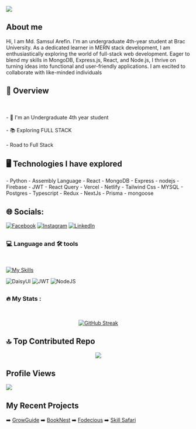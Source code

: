 <a href='https://www.facebook.com/zidan.tanzim'>
  <img src ='https://i.ibb.co/gFZjScD/Add-a-subheading-1.png'/>
</a>


## About me
<p>
   Hi, I am Md. Samsul Arefin. I'm an undergraduate 4th-year student at Brac University. As a dedicated learner in MERN stack development, I am enthusiastically exploring the world of full-stack web development. Eager to blend my skills in MongoDB, Express.js, React, and Node.js, I thrive on turning ideas into functional and user-friendly applications. I am excited to collaborate with like-minded individuals
</p>

## 👀 Overview

<p align="left"><br><br>- 📖 I'm an Undergraduate 4th year student<br><br>- 📚 Exploring FULL STACK <br><br>- Road to Full Stack
</br>

## 🖥️ Technologies I have explored

<p align=" left">
  - Python
  - Assembly Language
  - React
  - MongoDB
  - Express
  - nodejs
  - Firebase
  - JWT
  - React Query
  - Vercel
  - Netlify 
  - Tailwind Css
  - MYSQL 
  - Postgres
  - Typescript
  - Redux
  - NextJs
  - Prisma
  - mongoose
  
  
</p>

## 🌐 Socials:

[![Facebook](https://img.shields.io/badge/Facebook-%231877F2.svg?logo=Facebook&logoColor=white)](https://www.facebook.com/zidan.tanzim?mibextid=hIlR13) [![Instagram](https://img.shields.io/badge/Instagram-%23E4405F.svg?logo=Instagram&logoColor=white)](https://instagram.com/crosshairs_532?igshid=MzMyNGUyNmU2YQ==) [![LinkedIn](https://img.shields.io/badge/LinkedIn-%230077B5.svg?logo=linkedin&logoColor=white)](https://www.linkedin.com/in/md-samsul-arefin-83195321b/) 

## <h3 align="left"> 💻 Language and 🛠 tools</h3> </br>

[![My Skills](https://skillicons.dev/icons?i=js,html,css,react,css,express,figma,firebase,materialui,mongodb,netlify,ps,py,tailwind,vercel,nodejs,nextjs,redux,prisma,mysql,postgres,py,ts)](https://skillicons.dev)

![DaisyUI](https://img.shields.io/badge/daisyui-5A0EF8?style=plastic&logo=daisyui&logoColor=white) ![JWT](https://img.shields.io/badge/JWT-black?style=plastic&logo=JSON%20web%20tokens) ![NodeJS](https://img.shields.io/badge/node.js-6DA55F?style=plastic&logo=node.js&logoColor=white)

## <h3 align="left">🔥  My Stats :</h3> </br>

<p align="center">
  <a href="https://git.io/streak-stats"><img src="https://github-readme-streak-stats.herokuapp.com?user=Crosshairs532&theme=nightowl" alt="GitHub Streak" /></a>
</p>


## 🔝 Top Contributed Repo

<div align="center">
    <img src="https://github-contributor-stats.vercel.app/api?username=Crosshairs532&limit=5&theme=tokyonight&combine_all_yearly_contributions=true" />
</div>




## Profile Views

[![](https://visitcount.itsvg.in/api?id=Crosshairs532&icon=8&color=0)](https://visitcount.itsvg.in)

## My Recent Projects
  ➡️ [GrowGuide](https://grow-guide-client.vercel.app/)
  ➡️ [BookNest](https://booknest-nine.vercel.app/)
  ➡️ [Fodecious](https://stellar-tulumba-bfaa8e.netlify.app/)
  ➡️ [Skill Safari](https://dazzling-boba-58eb16.netlify.app/)
<!-- Proudly created with GPRM ( https://gprm.itsvg.in ) -->
